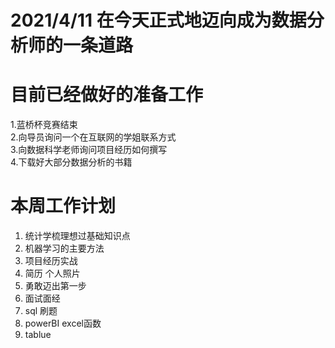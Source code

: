 # 2021/4/11 在今天正式地迈向成为数据分析师的一条道路

# 目前已经做好的准备工作

1.蓝桥杯竞赛结束  
2.向导员询问一个在互联网的学姐联系方式  
3.向数据科学老师询问项目经历如何撰写  
4.下载好大部分数据分析的书籍  


# 本周工作计划
<ol>
<li>统计学梳理想过基础知识点</li>
<li>机器学习的主要方法</li>
<li>项目经历实战</li>
<li>简历  个人照片</li>
<li>勇敢迈出第一步</li>
<li>面试面经</li>
<li>sql 刷题</li>
<li>powerBI  excel函数</li>
<li>tablue</li>
</ol>


